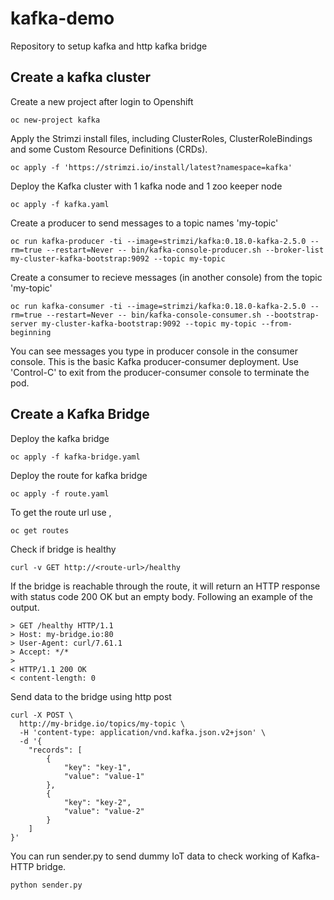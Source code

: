 # kafka-demo
Repository to setup kafka and http kafka bridge


## Create a kafka cluster 

Create a new project after login to Openshift

```
oc new-project kafka
```

Apply the Strimzi install files, including ClusterRoles, ClusterRoleBindings and some Custom Resource Definitions (CRDs).

```
oc apply -f 'https://strimzi.io/install/latest?namespace=kafka'
```

Deploy the Kafka cluster with 1 kafka node and 1 zoo keeper node

```
oc apply -f kafka.yaml
```

Create a producer to send messages to a topic names 'my-topic'

```
oc run kafka-producer -ti --image=strimzi/kafka:0.18.0-kafka-2.5.0 --rm=true --restart=Never -- bin/kafka-console-producer.sh --broker-list my-cluster-kafka-bootstrap:9092 --topic my-topic
```

Create a consumer to recieve messages (in another console) from the topic 'my-topic'

```
oc run kafka-consumer -ti --image=strimzi/kafka:0.18.0-kafka-2.5.0 --rm=true --restart=Never -- bin/kafka-console-consumer.sh --bootstrap-server my-cluster-kafka-bootstrap:9092 --topic my-topic --from-beginning
```

You can see messages you type in producer console in the consumer console. 
This is the basic Kafka producer-consumer deployment.
Use 'Control-C' to exit from the producer-consumer console to terminate the pod. 


## Create a Kafka Bridge

Deploy the kafka bridge

```
oc apply -f kafka-bridge.yaml
```

Deploy the route for kafka bridge

```
oc apply -f route.yaml
```

To get the route url use ,
```
oc get routes
```

Check if bridge is healthy
```
curl -v GET http://<route-url>/healthy
```

If the bridge is reachable through the route, it will return an HTTP response with status code 200 OK but an empty body. Following an example of the output.

```
> GET /healthy HTTP/1.1
> Host: my-bridge.io:80
> User-Agent: curl/7.61.1
> Accept: */*
> 
< HTTP/1.1 200 OK
< content-length: 0
```

Send data to the bridge using http post

```
curl -X POST \
  http://my-bridge.io/topics/my-topic \
  -H 'content-type: application/vnd.kafka.json.v2+json' \
  -d '{
    "records": [
        {
            "key": "key-1",
            "value": "value-1"
        },
        {
            "key": "key-2",
            "value": "value-2"
        }
    ]
}'
```

You can run sender.py to send dummy IoT data to check working of Kafka-HTTP bridge. 

```
python sender.py
```


